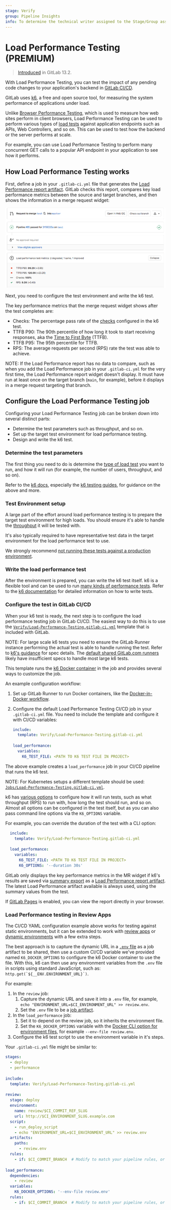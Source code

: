 ```yaml
---
stage: Verify
group: Pipeline Insights
info: To determine the technical writer assigned to the Stage/Group associated with this page, see https://about.gitlab.com/handbook/product/ux/technical-writing/#assignments
---
```


# Load Performance Testing **(PREMIUM)**

> [Introduced](https://gitlab.com/gitlab-org/gitlab/-/issues/10683) in GitLab 13.2.

With Load Performance Testing, you can test the impact of any pending code changes
to your application's backend in [GitLab CI/CD](../index.md).

GitLab uses [k6](https://k6.io/), a free and open source
tool, for measuring the system performance of applications under
load.

Unlike [Browser Performance Testing](browser_performance_testing.md), which is
used to measure how web sites perform in client browsers, Load Performance Testing
can be used to perform various types of [load tests](https://k6.io/docs/#use-cases)
against application endpoints such as APIs, Web Controllers, and so on.
This can be used to test how the backend or the server performs at scale.

For example, you can use Load Performance Testing to perform many concurrent
GET calls to a popular API endpoint in your application to see how it performs.

## How Load Performance Testing works

First, define a job in your `.gitlab-ci.yml` file that generates the
[Load Performance report artifact](../yaml/artifacts_reports.md#artifactsreportsload_performance).
GitLab checks this report, compares key load performance metrics
between the source and target branches, and then shows the information in a merge request widget:

![Load Performance Widget](img/load_performance_testing.png)

Next, you need to configure the test environment and write the k6 test.

The key performance metrics that the merge request widget shows after the test completes are:

- Checks: The percentage pass rate of the [checks](https://k6.io/docs/using-k6/checks) configured in the k6 test.
- TTFB P90: The 90th percentile of how long it took to start receiving responses, aka the [Time to First Byte](https://en.wikipedia.org/wiki/Time_to_first_byte) (TTFB).
- TTFB P95: The 95th percentile for TTFB.
- RPS: The average requests per second (RPS) rate the test was able to achieve.

NOTE:
If the Load Performance report has no data to compare, such as when you add the
Load Performance job in your `.gitlab-ci.yml` for the very first time,
the Load Performance report widget doesn't display. It must have run at least
once on the target branch (`main`, for example), before it displays in a
merge request targeting that branch.

## Configure the Load Performance Testing job

Configuring your Load Performance Testing job can be broken down into several distinct parts:

- Determine the test parameters such as throughput, and so on.
- Set up the target test environment for load performance testing.
- Design and write the k6 test.

### Determine the test parameters

The first thing you need to do is determine the [type of load test](https://k6.io/docs/test-types/introduction)
you want to run, and how it will run (for example, the number of users, throughput, and so on).

Refer to the [k6 docs](https://k6.io/docs/), especially the [k6 testing guides](https://k6.io/docs/testing-guides),
for guidance on the above and more.

### Test Environment setup

A large part of the effort around load performance testing is to prepare the target test environment
for high loads. You should ensure it's able to handle the
[throughput](https://k6.io/blog/monthly-visits-concurrent-users) it will be tested with.

It's also typically required to have representative test data in the target environment
for the load performance test to use.

We strongly recommend [not running these tests against a production environment](https://k6.io/our-beliefs#load-test-in-a-pre-production-environment).

### Write the load performance test

After the environment is prepared, you can write the k6 test itself. k6 is a flexible
tool and can be used to run [many kinds of performance tests](https://k6.io/docs/test-types/introduction).
Refer to the [k6 documentation](https://k6.io/docs/) for detailed information on how to write tests.

### Configure the test in GitLab CI/CD

When your k6 test is ready, the next step is to configure the load performance
testing job in GitLab CI/CD. The easiest way to do this is to use the
[`Verify/Load-Performance-Testing.gitlab-ci.yml`](https://gitlab.com/gitlab-org/gitlab/-/blob/master/lib/gitlab/ci/templates/Verify/Load-Performance-Testing.gitlab-ci.yml)
template that is included with GitLab.

NOTE:
For large scale k6 tests you need to ensure the GitLab Runner instance performing the actual
test is able to handle running the test. Refer to [k6's guidance](https://k6.io/docs/testing-guides/running-large-tests#hardware-considerations)
for spec details. The [default shared GitLab.com runners](../runners/saas/linux_saas_runner.md)
likely have insufficient specs to handle most large k6 tests.

This template runs the
[k6 Docker container](https://hub.docker.com/r/loadimpact/k6/) in the job and provides several ways to customize the
job.

An example configuration workflow:

1. Set up GitLab Runner to run Docker containers, like the
   [Docker-in-Docker workflow](../docker/using_docker_build.md#use-docker-in-docker).
1. Configure the default Load Performance Testing CI/CD job in your `.gitlab-ci.yml` file.
   You need to include the template and configure it with CI/CD variables:

   ```yaml
   include:
     template: Verify/Load-Performance-Testing.gitlab-ci.yml

   load_performance:
     variables:
       K6_TEST_FILE: <PATH TO K6 TEST FILE IN PROJECT>
   ```

The above example creates a `load_performance` job in your CI/CD pipeline that runs
the k6 test.

NOTE:
For Kubernetes setups a different template should be used: [`Jobs/Load-Performance-Testing.gitlab-ci.yml`](https://gitlab.com/gitlab-org/gitlab/-/blob/master/lib/gitlab/ci/templates/Jobs/Load-Performance-Testing.gitlab-ci.yml).

k6 has [various options](https://k6.io/docs/using-k6/k6-options/reference/) to configure how it will run tests, such as what throughput (RPS) to run with,
how long the test should run, and so on. Almost all options can be configured in the test itself, but as
you can also pass command line options via the `K6_OPTIONS` variable.

For example, you can override the duration of the test with a CLI option:

```yaml
  include:
    template: Verify/Load-Performance-Testing.gitlab-ci.yml

  load_performance:
    variables:
      K6_TEST_FILE: <PATH TO K6 TEST FILE IN PROJECT>
      K6_OPTIONS: '--duration 30s'
```

GitLab only displays the key performance metrics in the MR widget if k6's results are saved
via [summary export](https://k6.io/docs/results-output/real-time/json/#summary-export)
as a [Load Performance report artifact](../yaml/artifacts_reports.md#artifactsreportsload_performance).
The latest Load Performance artifact available is always used, using the
summary values from the test.

If [GitLab Pages](../../user/project/pages/index.md) is enabled, you can view the report directly in your browser.

### Load Performance testing in Review Apps

The CI/CD YAML configuration example above works for testing against static environments,
but it can be extended to work with [review apps](../review_apps/index.md) or
[dynamic environments](../environments/index.md) with a few extra steps.

The best approach is to capture the dynamic URL in a [`.env` file](https://docs.docker.com/compose/env-file/)
as a job artifact to be shared, then use a custom CI/CD variable we've provided named `K6_DOCKER_OPTIONS`
to configure the k6 Docker container to use the file. With this, k6 can then use any
environment variables from the `.env` file in scripts using standard JavaScript,
such as: ``http.get(`${__ENV.ENVIRONMENT_URL}`)``.

For example:

1. In the `review` job:
   1. Capture the dynamic URL and save it into a `.env` file, for example, `echo "ENVIRONMENT_URL=$CI_ENVIRONMENT_URL" >> review.env`.
   1. Set the `.env` file to be a [job artifact](../pipelines/job_artifacts.md).
1. In the `load_performance` job:
   1. Set it to depend on the review job, so it inherits the environment file.
   1. Set the `K6_DOCKER_OPTIONS` variable with the [Docker CLI option for environment files](https://docs.docker.com/engine/reference/commandline/run/#set-environment-variables--e---env---env-file), for example `--env-file review.env`.
1. Configure the k6 test script to use the environment variable in it's steps.

Your `.gitlab-ci.yml` file might be similar to:

```yaml
stages:
  - deploy
  - performance

include:
  template: Verify/Load-Performance-Testing.gitlab-ci.yml

review:
  stage: deploy
  environment:
    name: review/$CI_COMMIT_REF_SLUG
    url: http://$CI_ENVIRONMENT_SLUG.example.com
  script:
    - run_deploy_script
    - echo "ENVIRONMENT_URL=$CI_ENVIRONMENT_URL" >> review.env
  artifacts:
    paths:
      - review.env
  rules:
    - if: $CI_COMMIT_BRANCH  # Modify to match your pipeline rules, or use `only/except` if needed.

load_performance:
  dependencies:
    - review
  variables:
    K6_DOCKER_OPTIONS: '--env-file review.env'
  rules:
    - if: $CI_COMMIT_BRANCH  # Modify to match your pipeline rules, or use `only/except` if needed.
```
